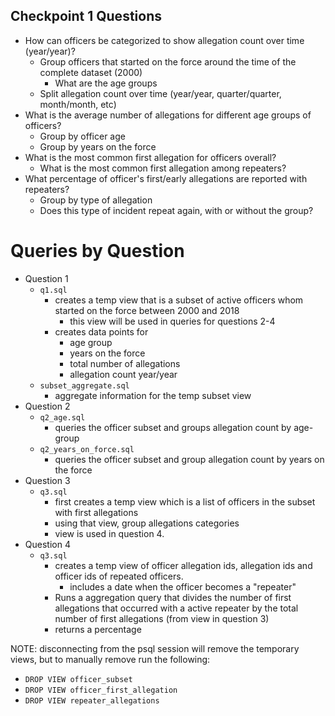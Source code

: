 ## Checkpoint 1 Questions
* How can officers be categorized to show allegation count over time (year/year)?
    * Group officers that started on the force around the time of the complete dataset (2000)
        * What are the age groups
    * Split allegation count over time (year/year, quarter/quarter, month/month, etc)
* What is the average number of allegations for different age groups of officers?
    * Group by officer age
    * Group by years on the force
* What is the most common first allegation for officers overall?
    * What is the most common first allegation among repeaters?
* What percentage of officer's first/early allegations are reported with repeaters?
    * Group by type of allegation
    * Does this type of incident repeat again, with or without the group?


# Queries by Question
* Question 1
    - `q1.sql`
        - creates a temp view that is a subset of active officers whom started on the force between 2000 and 2018
            - this view will be used in queries for questions 2-4
        - creates data points for
            * age group
            * years on the force
            * total number of allegations
            * allegation count year/year
    - `subset_aggregate.sql`
        - aggregate information for the temp subset view
* Question 2
    - `q2_age.sql`
        - queries the officer subset and groups allegation count by age-group
    - `q2_years_on_force.sql`
        - queries the officer subset and group allegation count by years on the force
* Question 3
    - `q3.sql`
        - first creates a temp view which is a list of officers in the subset with first allegations
        - using that view, group allegations categories
        - view is used in question 4.
* Question 4
    - `q3.sql`
        - creates a temp view of officer allegation ids, allegation ids and officer ids of repeated officers.
            - includes a date when the officer becomes a "repeater"
        - Runs a aggregation query that divides the number of first allegations that occurred with a active repeater by the total number of first allegations (from view in question 3)
        - returns a percentage 

NOTE: disconnecting from the psql session will remove the temporary views, but to manually remove run the following:
- `DROP VIEW officer_subset`
- `DROP VIEW officer_first_allegation`
- `DROP VIEW repeater_allegations` 
    